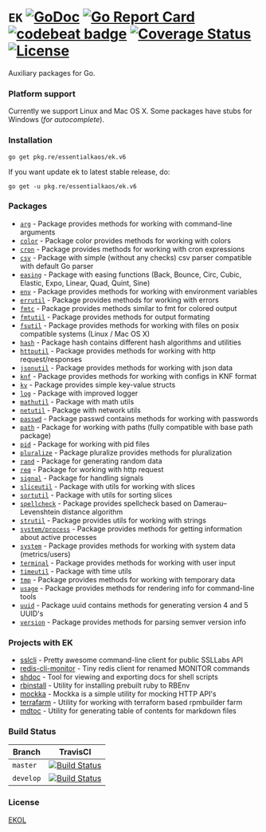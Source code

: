 # `EK` [![GoDoc](https://godoc.org/pkg.re/essentialkaos/ek.v6?status.svg)](https://godoc.org/pkg.re/essentialkaos/ek.v6) [![Go Report Card](https://goreportcard.com/badge/github.com/essentialkaos/ek)](https://goreportcard.com/report/github.com/essentialkaos/ek) [![codebeat badge](https://codebeat.co/badges/3649d737-e5b9-4465-9765-b9f4ebec60ec)](https://codebeat.co/projects/github-com-essentialkaos-ek) [![Coverage Status](https://coveralls.io/repos/github/essentialkaos/ek/badge.svg?branch=develop)](https://coveralls.io/github/essentialkaos/ek?branch=develop) [![License](https://gh.kaos.io/ekol.svg)](https://essentialkaos.com/ekol)

Auxiliary packages for Go.

### Platform support

Currently we support Linux and Mac OS X. Some packages have stubs for Windows (_for autocomplete_).

### Installation

````
go get pkg.re/essentialkaos/ek.v6
````

If you want update ek to latest stable release, do:

````
go get -u pkg.re/essentialkaos/ek.v6
````

### Packages

* [`arg`](https://godoc.org/pkg.re/essentialkaos/ek.v6/arg) - Package provides methods for working with command-line arguments
* [`color`](https://godoc.org/pkg.re/essentialkaos/ek.v6/color) - Package color provides methods for working with colors
* [`cron`](https://godoc.org/pkg.re/essentialkaos/ek.v6/cron) - Package provides methods for working with cron expressions
* [`csv`](https://godoc.org/pkg.re/essentialkaos/ek.v6/csv) - Package with simple (without any checks) csv parser compatible with default Go parser
* [`easing`](https://godoc.org/pkg.re/essentialkaos/ek.v6/easing) - Package with easing functions (Back, Bounce, Circ, Cubic, Elastic, Expo, Linear, Quad, Quint, Sine)
* [`env`](https://godoc.org/pkg.re/essentialkaos/ek.v6/env) - Package provides methods for working with environment variables
* [`errutil`](https://godoc.org/pkg.re/essentialkaos/ek.v6/errutil) - Package provides methods for working with errors
* [`fmtc`](https://godoc.org/pkg.re/essentialkaos/ek.v6/fmtc) - Package provides methods similar to fmt for colored output
* [`fmtutil`](https://godoc.org/pkg.re/essentialkaos/ek.v6/fmtutil) - Package provides methods for output formating
* [`fsutil`](https://godoc.org/pkg.re/essentialkaos/ek.v6/fsutil) - Package provides methods for working with files on posix compatible systems (Linux / Mac OS X)
* [`hash`](https://godoc.org/pkg.re/essentialkaos/ek.v6/hash) - Package hash contains different hash algorithms and utilities
* [`httputil`](https://godoc.org/pkg.re/essentialkaos/ek.v6/httputil) - Package provides methods for working with http request/responses
* [`jsonutil`](https://godoc.org/pkg.re/essentialkaos/ek.v6/jsonutil) - Package provides methods for working with json data
* [`knf`](https://godoc.org/pkg.re/essentialkaos/ek.v6/knf) - Package provides methods for working with configs in KNF format
* [`kv`](https://godoc.org/pkg.re/essentialkaos/ek.v6/kv) - Package provides simple key-value structs
* [`log`](https://godoc.org/pkg.re/essentialkaos/ek.v6/log) - Package with improved logger
* [`mathutil`](https://godoc.org/pkg.re/essentialkaos/ek.v6/mathutil) - Package with math utils
* [`netutil`](https://godoc.org/pkg.re/essentialkaos/ek.v6/netutil) - Package with network utils
* [`passwd`](https://godoc.org/pkg.re/essentialkaos/ek.v6/passwd) - Package passwd contains methods for working with passwords
* [`path`](https://godoc.org/pkg.re/essentialkaos/ek.v6/path) - Package for working with paths (fully compatible with base path package)
* [`pid`](https://godoc.org/pkg.re/essentialkaos/ek.v6/pid) - Package for working with pid files
* [`pluralize`](https://godoc.org/pkg.re/essentialkaos/ek.v6/pluralize) - Package pluralize provides methods for pluralization
* [`rand`](https://godoc.org/pkg.re/essentialkaos/ek.v6/rand) - Package for generating random data
* [`req`](https://godoc.org/pkg.re/essentialkaos/ek.v6/req) - Package for working with http request
* [`signal`](https://godoc.org/pkg.re/essentialkaos/ek.v6/signal) - Package for handling signals
* [`sliceutil`](https://godoc.org/pkg.re/essentialkaos/ek.v6/sliceutil) - Package with utils for working with slices
* [`sortutil`](https://godoc.org/pkg.re/essentialkaos/ek.v6/sortutil) - Package with utils for sorting slices
* [`spellcheck`](https://godoc.org/pkg.re/essentialkaos/ek.v6/spellcheck) - Package provides spellcheck based on Damerau–Levenshtein distance algorithm
* [`strutil`](https://godoc.org/pkg.re/essentialkaos/ek.v6/strutil) - Package provides utils for working with strings
* [`system/process`](https://godoc.org/pkg.re/essentialkaos/ek.v6/system/process) - Package provides methods for getting information about active processes
* [`system`](https://godoc.org/pkg.re/essentialkaos/ek.v6/system) - Package provides methods for working with system data (metrics/users)
* [`terminal`](https://godoc.org/pkg.re/essentialkaos/ek.v6/terminal) - Package provides methods for working with user input
* [`timeutil`](https://godoc.org/pkg.re/essentialkaos/ek.v6/timeutil) - Package with time utils
* [`tmp`](https://godoc.org/pkg.re/essentialkaos/ek.v6/tmp) - Package provides methods for working with temporary data
* [`usage`](https://godoc.org/pkg.re/essentialkaos/ek.v6/usage) - Package provides methods for rendering info for command-line tools
* [`uuid`](https://godoc.org/pkg.re/essentialkaos/ek.v6/uuid) - Package uuid contains methods for generating version 4 and 5 UUID's
* [`version`](https://godoc.org/pkg.re/essentialkaos/ek.v6/version) - Package provides methods for parsing semver version info

### Projects with EK

* [sslcli](https://github.com/essentialkaos/sslcli) - Pretty awesome command-line client for public SSLLabs API
* [redis-cli-monitor](https://github.com/essentialkaos/redis-cli-monitor) - Tiny redis client for renamed MONITOR commands
* [shdoc](https://github.com/essentialkaos/shdoc) - Tool for viewing and exporting docs for shell scripts
* [rbinstall](https://github.com/essentialkaos/rbinstall) - Utility for installing prebuilt ruby to RBEnv
* [mockka](https://github.com/essentialkaos/mockka) - Mockka is a simple utility for mocking HTTP API's
* [terrafarm](https://github.com/essentialkaos/terrafarm) - Utility for working with terraform based rpmbuilder farm
* [mdtoc](https://github.com/essentialkaos/mdtoc) - Utility for generating table of contents for markdown files

### Build Status

| Branch | TravisCI |
|--------|----------|
| `master` | [![Build Status](https://travis-ci.org/essentialkaos/ek.svg?branch=master)](https://travis-ci.org/essentialkaos/ek) |
| `develop` | [![Build Status](https://travis-ci.org/essentialkaos/ek.svg?branch=develop)](https://travis-ci.org/essentialkaos/ek) |

### License

[EKOL](https://essentialkaos.com/ekol)
